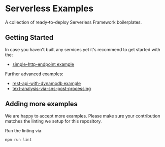 # Serverless Examples

A collection of ready-to-deploy Serverless Framework boilerplates.

## Getting Started

In case you haven't built any services yet it's recommend to get started with the:

- [simple-http-endpoint example](https://github.com/serverless/examples/tree/master/simple-http-endpoint)

Further advanced examples:

- [rest-api-with-dynamodb example](https://github.com/serverless/examples/tree/master/rest-api-with-dynamodb)
- [text-analysis-via-sns-post-processing](https://github.com/serverless/examples/tree/master/text-analysis-via-sns-post-processing)

## Adding more examples

We are happy to accept more examples. Please make sure your contribution matches the linting we setup for this repository.

Run the linting via

```bash
npm run lint
```
